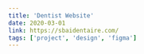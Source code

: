 ```yaml
---
title: 'Dentist Website'
date: 2020-03-01
link: https://sbaidentaire.com/
tags: ['project', 'design', 'figma']
---
```

